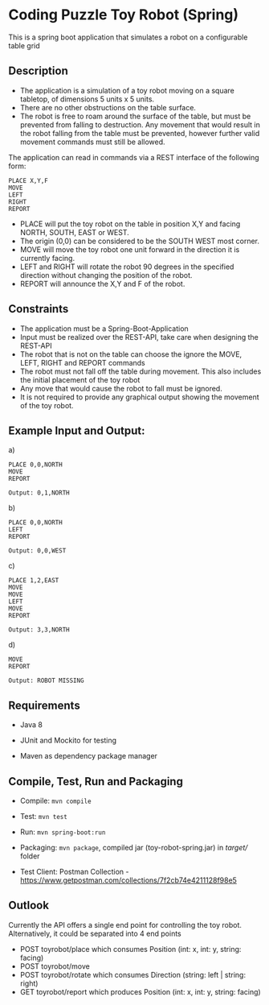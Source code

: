 # Coding Puzzle Toy Robot (Spring)

This is a spring boot application that simulates a robot
on a configurable table grid

## Description

- The application is a simulation of a toy robot moving on a square tabletop,
  of dimensions 5 units x 5 units.
- There are no other obstructions on the table surface.
- The robot is free to roam around the surface of the table, but must be
  prevented from falling to destruction. Any movement that would result in the
  robot falling from the table must be prevented, however further valid movement
  commands must still be allowed.
 
The application can read in commands via a REST interface of the following form:

    PLACE X,Y,F
    MOVE
    LEFT
    RIGHT
    REPORT

- PLACE will put the toy robot on the table in position X,Y
  and facing NORTH, SOUTH, EAST or WEST.
- The origin (0,0) can be considered to be the SOUTH WEST most corner.
- MOVE will move the toy robot one unit forward in the direction it is currently
  facing.
- LEFT and RIGHT will rotate the robot 90 degrees in the specified direction
  without changing the position of the robot.
- REPORT will announce the X,Y and F of the robot.

## Constraints
- The application must be a Spring-Boot-Application
- Input must be realized over the REST-API, take care when designing the REST-API 
- The robot that is not on the table can choose the ignore the MOVE, LEFT, RIGHT and REPORT commands
- The robot must not fall off the table during movement. This also includes the initial placement of the toy robot
- Any move that would cause the robot to fall must be ignored.
- It is not required to provide any graphical output showing the movement of the toy robot.

## Example Input and Output:
    
a)

	PLACE 0,0,NORTH
    MOVE
    REPORT

	Output: 0,1,NORTH

b)

	PLACE 0,0,NORTH
	LEFT
	REPORT
	
	Output: 0,0,WEST

c)

	PLACE 1,2,EAST
	MOVE
	MOVE
	LEFT
	MOVE
	REPORT

	Output: 3,3,NORTH
	
d)

	MOVE
	REPORT

	Output: ROBOT MISSING


## Requirements

- Java 8

- JUnit and Mockito for testing

- Maven as dependency package manager 


## Compile, Test, Run and Packaging

- Compile: `mvn compile`

- Test: `mvn test`

- Run: `mvn spring-boot:run`

- Packaging: `mvn package`, compiled jar (toy-robot-spring.jar) in *target/* folder

- Test Client: Postman Collection - https://www.getpostman.com/collections/7f2cb74e4211128f98e5

## Outlook
Currently the API offers a single end point for controlling the toy robot. Alternatively, it could be separated into 4 end points

- POST toyrobot/place which consumes Position (int: x, int: y, string: facing)
- POST toyrobot/move
- POST toyrobot/rotate which consumes Direction (string: left | string: right)
- GET toyrobot/report  which produces Position (int: x, int: y, string: facing)
